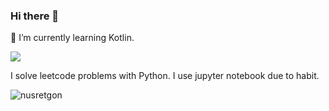 ### Hi there 👋



🌱 I’m currently learning Kotlin.



<picture>
<source
  srcset="https://github-readme-stats.vercel.app/api?username=nusretgon&show_icons=true&theme=dark"
  media="(prefers-color-scheme: dark)"
/>

<img src="[https://github-readme-stats.vercel.app/api?username=anuraghazra&show_icons=true](https://github-readme-stats.vercel.app/api?username=nusretgon&show_icons=true)" />
</picture>


I solve leetcode problems with Python. I use jupyter notebook due to habit.

<p><img align="left" src="https://github-readme-stats.vercel.app/api/top-langs?username=nusretgon&show_icons=true&locale=en&layout=compact" alt="nusretgon" /></p>
